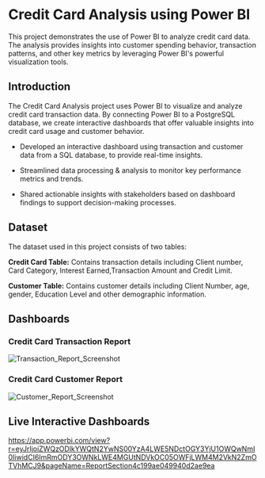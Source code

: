 # Credit Card Analysis using Power BI

This project demonstrates the use of Power BI to analyze credit card data. The analysis provides insights into customer spending behavior, transaction patterns, and other key metrics by leveraging Power BI's powerful visualization tools.

## Introduction

The Credit Card Analysis project uses Power BI to visualize and analyze credit card transaction data. By connecting Power BI to a PostgreSQL database, we create interactive dashboards that offer valuable insights into credit card usage and customer behavior.

- Developed an interactive dashboard using transaction and customer data from a SQL database, to provide real-time insights.

- Streamlined data processing & analysis to monitor key performance metrics and trends.

- Shared actionable insights with stakeholders based on dashboard findings to support decision-making processes.

## Dataset
The dataset used in this project consists of two tables:

**Credit Card Table:** Contains transaction details including Client number, Card Category, Interest Earned,Transaction Amount and Credit Limit.

**Customer Table:** Contains customer details including Client Number,  age, gender, Education Level and other demographic information.

## Dashboards
### Credit Card Transaction Report
![Transaction_Report_Screenshot](https://github.com/Pratik-Borikar/PowerBI_Projects/assets/116170309/30747bc2-ff0e-4b98-a3ff-d6e22f01fec5)

### Credit Card Customer Report
![Customer_Report_Screenshot](https://github.com/Pratik-Borikar/PowerBI_Projects/assets/116170309/352e260b-f048-4b32-bbb1-6c68fb312d3d)

## Live Interactive Dashboards
https://app.powerbi.com/view?r=eyJrIjoiZWQzODlkYWQtN2YwNS00YzA4LWE5NDctOGY3YjU1OWQwNmI0IiwidCI6ImRmODY3OWNkLWE4MGUtNDVkOC05OWFjLWM4M2VkN2ZmOTVhMCJ9&pageName=ReportSection4c199ae049940d2ae9ea
